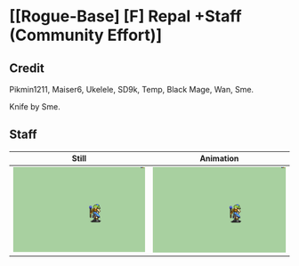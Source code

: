 # [\[Rogue-Base\] \[F\] Repal +Staff \(Community Effort\)]

## Credit

Pikmin1211, Maiser6, Ukelele, SD9k, Temp, Black Mage, Wan, Sme.

Knife by Sme.
	
## Staff

| Still | Animation |
| :---: | :-------: |
| ![Staff still](./Staff_000.png) | ![Staff animation](./Staff.gif) |
